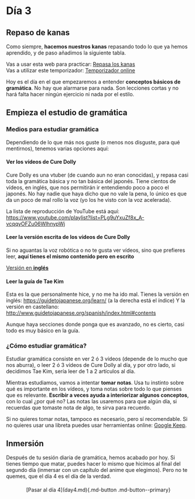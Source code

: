 # Día 3

## Repaso de kanas
Como siempre, **hacemos nuestros kanas** repasando todo lo que ya hemos aprendido, y de paso añadimos la siguiente tabla. 

Vas a usar esta web para practicar: [Repasa los kanas](https://gohoneko.neocities.org/learn/kana)  
Vas a utilizar este temporizador: [Temporizador online](https://www.online-stopwatch.com/timer/10minutes/ ) 

Hoy es el día en el que empezaremos a entender **conceptos básicos de gramática**. No hay que alarmarse para nada. Son lecciones cortas y no hará falta hacer ningún ejercicio ni nada por el estilo. 

## Empieza el estudio de gramática
### Medios para estudiar gramática

Dependiendo de lo que más nos guste (o menos nos disguste, para qué mentirnos), tenemos varias opciones aquí:

#### Ver los vídeos de Cure Dolly
Cure Dolly es una vtuber (de cuando aun no eran conocidas), y repasa casi toda la gramática básica y no tan básica del japonés. Tiene cientos de vídeos, en inglés, que nos permitirán ir entendiendo poco a poco el japonés. No hay nadie que haya dicho que no vale la pena, lo único es que da un poco de mal rollo la voz (yo los he visto con la voz acelerada).

La lista de reproducción de YouTube está aquí: https://www.youtube.com/playlist?list=PLg9uYxuZf8x_A-vcqqyOFZu06WlhnypWj 


#### Leer la versión escrita de los vídeos de Cure Dolly
Si no aguantas la voz robótica o no te gusta ver vídeos, sino que prefieres leer, **aquí tienes el mismo contenido pero en escrito**

[Versión en **inglés**](https://docs.google.com/document/d/1OwVPStFrXRjXvzmrFQUfXpEiPNspYq6JYxA4zDTlhPM/edit )


#### Leer la guía de Tae Kim
Esta es la que personalmente hice, y no me ha ido mal.
Tienes la versión en inglés: https://guidetojapanese.org/learn/ (a la derecha está el índice)
Y la versión en castellano: http://www.guidetojapanese.org/spanish/index.html#contents 

Aunque haya secciones donde ponga que es avanzado, no es cierto, casi todo es muy básico en la guía.


### ¿Cómo estudiar gramática?
Estudiar gramática consiste en ver 2 ó 3 vídeos (depende de lo mucho que nos aburra), o leer 2 ó 3 vídeos de Cure Dolly al día, y por otro lado, si decidimos Tae Kim, sería leer de 1 a 2 artículos al día.

Mientras estudiamos, vamos a intentar **tomar notas**. Usa tu instinto sobre qué es importante en los vídeos, y toma notas sobre todo lo que pienses que es relevante.
**Escribir a veces ayuda a interiorizar algunos conceptos**, con lo cual ¿por qué no? Las notas las usaremos para que algún día, si recuerdas que tomaste nota de algo, te sirva para recuerdo.

Si no quieres tomar notas, tampoco es necesario, pero sí recomendable. Si no quieres usar una libreta puedes usar herramientas online: [Google Keep](https://keep.google.com/). 

## Inmersión
Después de tu sesión diaria de gramática, hemos acabado por hoy. Si tienes tiempo que matar, puedes hacer lo mismo que hicimos al final del segundo día (inmersar con un capítulo del anime que elegimos). Pero no te quemes, que el día 4 es el día de la verdad.


<div style="margin-top: 20px;width:full;display:flex;justify-content:center;" markdown="1">
  [Pasar al día 4](day4.md){.md-button .md-button--primary}
</div>